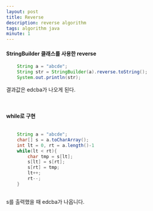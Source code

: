 ```yaml
---
layout: post
title: Reverse
description: reverse algorithm
tags: algorithm java
minute: 1
---
```


#### StringBuilder 클래스를 사용한 reverse
```java
    String a = "abcde";
    String str = StringBuilder(a).reverse.toString();
    System.out.println(str);
```
결과값은 edcba가 나오게 된다.

<br>

#### while로 구현

```java
    
    String a = "abcde";
    char[] s = a.toCharArray();
    int lt = 0, rt = a.length()-1
    while(lt < rt){
        char tmp = s[lt];
        s[lt] = s[rt];
        s[rt] = tmp;
        lt++;
        rt--;
    }
    
```
s를 출력했을 때 edcba가 나옵니다.